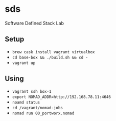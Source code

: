# sds
Software Defined Stack Lab

## Setup

- `brew cask install vagrant virtualbox`
- `cd base-box && ./build.sh && cd -`
- `vagrant up`

## Using
- `vagrant ssh box-1`
- `export NOMAD_ADDR=http://192.168.78.11:4646`
- `noamd status`
- `cd /vagrant/nomad-jobs`
- `nomad run 00_portworx.nomad`
